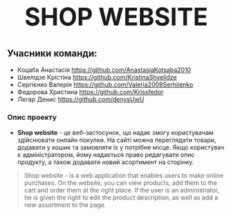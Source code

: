 # **<h1 align="center">SHOP WEBSITE</h1>**
## Учасники команди: 
- Коцаба Анастасія
    https://github.com/AnastasiaKotsaba2010
- Швелідзе Крістіна
    https://github.com/KristinaShvelidze
- Сергієнко Валерія
    https://github.com/Valeria2009Serhiienko
- Федорова Христина
    https://github.com/Krissfedor
- Легар Денис
    https://github.com/denysUwU

### Опис проекту
+ **Shop website** - це веб-застосунок, що надає змогу користувачам здійснювати онлайн покупки. На сайті можна переглядати товари, додавати у кошик та замовляти їх у потрібне місце. Якщо користувач є адміністратором, йому надається право редагувати опис продукту, а також додавати новий асортимент на сторінку.

>Shop website - is a web application that enables users to make online purchases. On the website, you can view products, add them to the cart and order them at the right place. If the user is an administrator, he is given the right to edit the product description, as well as add a new assortment to the page.


